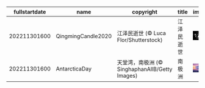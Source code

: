 |fullstartdate|name|copyright|title|image|
|--|--|--|--|--|
202211301600|QingmingCandle2020|江泽民逝世 (© Luca Flor/Shutterstock)|江泽民逝世|![](/zh-CN/2022/12/202211301600QingmingCandle2020.jpg)|
202211301600|AntarcticaDay|天堂湾，南极洲 (© SinghaphanAllB/Getty Images)|南极洲|![](/zh-CN/2022/12/202211301600AntarcticaDay.jpg)|
